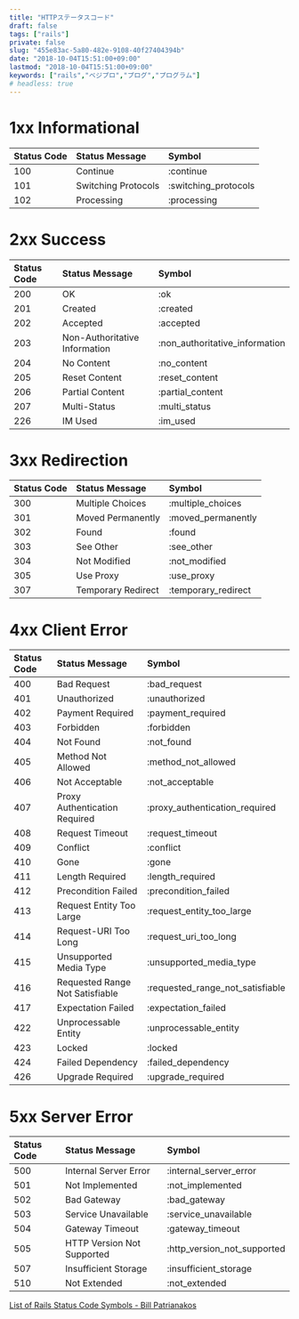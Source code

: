 ```yaml
---
title: "HTTPステータスコード"
draft: false
tags: ["rails"]
private: false
slug: "455e83ac-5a80-482e-9108-40f27404394b"
date: "2018-10-04T15:51:00+09:00"
lastmod: "2018-10-04T15:51:00+09:00"
keywords: ["rails","ベジプロ","プログ","プログラム"]
# headless: true
---
```


# 1xx Informational
|Status Code|Status Message|Symbol|
|:--|:--|:--|
|100|Continue|:continue|
|101|Switching Protocols|:switching_protocols|
|102|Processing|:processing|

# 2xx Success
|Status Code|Status Message|Symbol|
|:--|:--|:--|
|200|OK|:ok|
|201|Created|:created|
|202|Accepted|:accepted|
|203|Non-Authoritative Information|:non_authoritative_information|
|204|No Content|:no_content|
|205|Reset Content|:reset_content|
|206|Partial Content|:partial_content|
|207|Multi-Status|:multi_status|
|226|IM Used|:im_used|

# 3xx Redirection
|Status Code|Status Message|Symbol|
|:--|:--|:--|
|300|Multiple Choices|:multiple_choices|
|301|Moved Permanently|:moved_permanently|
|302|Found|:found|
|303|See Other|:see_other|
|304|Not Modified|:not_modified|
|305|Use Proxy|:use_proxy|
|307|Temporary Redirect|:temporary_redirect|

# 4xx Client Error
|Status Code|Status Message|Symbol|
|:--|:--|:--|
|400|Bad Request|:bad_request|
|401|Unauthorized|:unauthorized|
|402|Payment Required|:payment_required|
|403|Forbidden|:forbidden|
|404|Not Found|:not_found|
|405|Method Not Allowed|:method_not_allowed|
|406|Not Acceptable|:not_acceptable|
|407|Proxy Authentication Required|:proxy_authentication_required|
|408|Request Timeout|:request_timeout|
|409|Conflict|:conflict|
|410|Gone|:gone|
|411|Length Required|:length_required|
|412|Precondition Failed|:precondition_failed|
|413|Request Entity Too Large|:request_entity_too_large|
|414|Request-URI Too Long|:request_uri_too_long|
|415|Unsupported Media Type|:unsupported_media_type|
|416|Requested Range Not Satisfiable|:requested_range_not_satisfiable|
|417|Expectation Failed|:expectation_failed|
|422|Unprocessable Entity|:unprocessable_entity|
|423|Locked|:locked|
|424|Failed Dependency|:failed_dependency|
|426|Upgrade Required|:upgrade_required|

# 5xx Server Error
|Status Code|Status Message|Symbol|
|:--|:--|:--|
|500|Internal Server Error|:internal_server_error|
|501|Not Implemented|:not_implemented|
|502|Bad Gateway|:bad_gateway|
|503|Service Unavailable|:service_unavailable|
|504|Gateway Timeout|:gateway_timeout|
|505|HTTP Version Not Supported|:http_version_not_supported|
|507|Insufficient Storage|:insufficient_storage|
|510|Not Extended|:not_extended|

[List of Rails Status Code Symbols - Bill Patrianakos](http://billpatrianakos.me/blog/2013/10/13/list-of-rails-status-code-symbols/)
